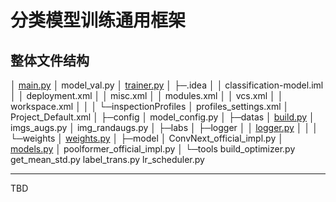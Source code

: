 # 分类模型训练通用框架

## 整体文件结构

│  [main.py](http://main.py/)
│  model_val.py
│  [trainer.py](http://trainer.py/)
│
├─.idea
│  │  classification-model.iml
│  │  deployment.xml
│  │  misc.xml
│  │  modules.xml
│  │  vcs.xml
│  │  workspace.xml
│  │
│  └─inspectionProfiles
│          profiles_settings.xml
│          Project_Default.xml
│
├─config
│      model_config.py
│
├─datas
│      [build.py](http://build.py/)
│      imgs_augs.py
│      img_randaugs.py
│
├─labs
│  ├─logger
│  │      [logger.py](http://logger.py/)
│  │
│  └─weights
│          [weights.py](http://weights.py/)
│
├─model
│      ConvNext_official_impl.py
│      [models.py](http://models.py/)
│      poolformer_official_impl.py
│
└─tools
build_optimizer.py
get_mean_std.py
label_trans.py
lr_scheduler.py

---

TBD